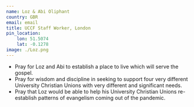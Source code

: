 ```yaml
---
name: Loz & Abi Oliphant
country: GBR
email: email
title: UCCF Staff Worker, London
pin_location:
    lon: 51.5074
    lat: -0.1278
image: ./Loz.png
---
```

* Pray for Loz and Abi to establish a place to live which will serve the gospel.
* Pray for wisdom and discipline in seeking to support four very different University Christian Unions with very different and significant needs.
* Pray that Loz would be able to help his University Christian Unions re-establish patterns of evangelism coming out of the pandemic.

